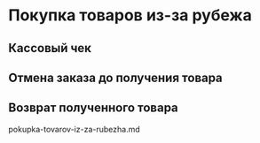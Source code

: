 # Покупка товаров из-за рубежа

## Кассовый чек

## Отмена заказа до получения товара

## Возврат полученного товара

pokupka-tovarov-iz-za-rubezha.md